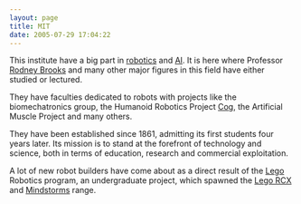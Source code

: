 ```yaml
---
layout: page
title: MIT
date: 2005-07-29 17:04:22
---
```

<p>This institute have a big part in <a class="wiki" href="/wiki/robotic.html" title="Robotic">robotics</a> and <a class="wiki" href="/wiki/ai.html" title="Artificial Intelligence">AI</a>. It is here where Professor <a class="wiki" href="/wiki/rodney_brooks.html" title="Rodney Brooks">Rodney Brooks</a> and many other major figures in this field have either studied or lectured.
</p>
<p>They have faculties dedicated to robots with projects like the biomechatronics group, the Humanoid Robotics Project <a class="wiki" href="/wiki/cog.html" title="A robotic model of human form and behaviour">Cog</a>, the Artificial Muscle Project and many others.
</p>
<p>They have been established since 1861, admitting its first students four years later. Its mission is to stand at the forefront of technology and science, both in terms of education, research and commercial exploitation.
</p>
<p>A lot of new robot builders have come about as a direct result of the <a class="wiki" href="/wiki/lego.html" title="The best known construction toy">Lego</a> Robotics program, an undergraduate project, which spawned the <a class="wiki" href="/wiki/lego_rcx.html" title="The Lego RCX">Lego RCX</a> and <a class="wiki" href="/wiki/mindstorms.html" title="A Robotic construction toy system from Lego">Mindstorms</a> range.
</p>
